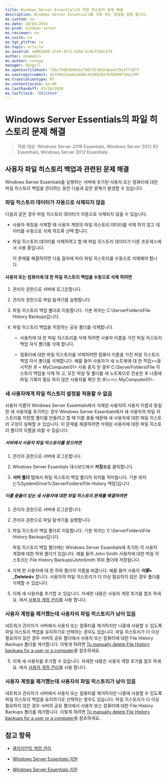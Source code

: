 ```yaml
---
title: Windows Server Essentials의 파일 히스토리 문제 해결
description: Windows Server Essentials를 사용 하는 방법을 설명 합니다.
ms.custom: na
ms.date: 10/03/2016
ms.prod: windows-server
ms.reviewer: na
ms.suite: na
ms.tgt_pltfrm: na
ms.topic: article
ms.assetid: ed062945-27e9-4572-b1bb-6c8cf1b9c2f4
author: nnamuhcs
ms.author: coreyp
manager: dongill
ms.openlocfilehash: 72bc75883b8dcb1766731383cdeae578a3ff187f
ms.sourcegitcommit: da7b9bce1eba369bcd156639276f6899714e279f
ms.translationtype: MT
ms.contentlocale: ko-KR
ms.lasthandoff: 03/26/2020
ms.locfileid: "80318644"
---
```

# <a name="troubleshoot-file-history-in-windows-server-essentials"></a>Windows Server Essentials의 파일 히스토리 문제 해결

>적용 대상: Windows Server 2016 Essentials, Windows Server 2012 R2 Essentials, Windows Server 2012 Essentials 
  
## <a name="troubleshoot-issues-with-user-file-history-backups"></a>사용자 파일 히스토리 백업과 관련된 문제 해결  
 Windows Server Essentials를 실행하는 서버에 추가된 사용자 또는 컴퓨터에 대한 파일 히스토리 백업을 관리하는 동안 다음과 같은 문제가 발생할 수 있습니다.  
  
### <a name="file-history-data-is-not-automatically-deleted"></a>파일 히스토리 데이터가 자동으로 삭제되지 않음  
 다음과 같은 경우 파일 히스토리 데이터가 자동으로 삭제되지 않을 수 있습니다.  
  
- 사용자 계정을 삭제할 때 사용자 계정의 파일 히스토리 데이터를 삭제 하지 않고 데이터를 수동으로 삭제 하도록 선택 합니다.  
  
- 파일 히스토리 데이터를 삭제하려고 할 때 파일 히스토리 데이터가 다른 프로세스에서 사용 중입니다.  
  
  이 문제를 해결하려면 다음 절차에 따라 파일 히스토리를 수동으로 삭제해야 합니다.  
  
####  <a name="to-manually-delete-file-history-backups-for-a-user-or-a-computer"></a><a name="BKMK_manuallyDelete"></a>사용자 또는 컴퓨터에 대 한 파일 히스토리 백업을 수동으로 삭제 하려면  
  
1.  관리자 권한으로 서버에 로그온합니다.  
  
2.  관리자 권한으로 파일 탐색기를 실행합니다.  
  
3.  파일 히스토리 백업 폴더로 이동합니다. 기본 위치는 C:\ServerFolders\File History Backups입니다.  
  
4.  파일 히스토리 백업을 저장하는 공유 폴더를 삭제합니다.  
  
    -   사용자에 대 한 파일 히스토리를 삭제 하려면 사용자 이름을 가진 파일 히스토리 백업 자식 폴더를 삭제 합니다.  
  
    -   컴퓨터에 대한 파일 히스토리를 삭제하려면 컴퓨터 이름을 가진 파일 히스토리 백업 자식 폴더를 삭제합니다. 예를 들어 사용자가 새 노트북에 대 한 작업\><을 시작한 후 < MyComputer01\> 사용 중지 된 경우 C:\ServerFolders\File 히스토리 백업을 삭제 하 고, 모든 파일 및 폴더를 새 노트북으로 전송한 후 나중에 파일 기록이 필요 하지 않은 사용자를 확인 한 후\\<\>\\< MyComputer01\>.  
  
### <a name="cannot-apply-file-history-setting-to-a-new-user"></a>새 사용자에게 파일 히스토리 설정을 적용할 수 없음  
 사용자 이름이 Windows Server Essentials에서 삭제된 사용자의 사용자 이름과 동일한 새 사용자를 추가하는 경우 Windows Server Essentials에서 새 사용자의 파일 히스토리를 저장할 폴더를 만들려고 할 때 이름 충돌 때문에 새 사용자에 대한 파일 히스토리 구성이 실패할 수 있습니다. 이 문제를 해결하려면 삭제된 사용자에 대한 파일 히스토리 폴더의 이름을 바꿀 수 있습니다.  
  
##### <a name="to-locate-user-file-history-on-the-server"></a>서버에서 사용자 파일 히스토리를 찾으려면  
  
1.  관리자 권한으로 서버에 로그온합니다.  
  
2.  Windows Server Essentials 대시보드에서 **저장소**를 클릭합니다.  
  
3.  **서버 폴더** 탭에서 파일 히스토리 백업 폴더의 위치를 적어둡니다. 기본 위치 는%SystemDrive%\ServerFolders\File History 백업\\입니다.  
  
##### <a name="to-resolve-file-history-issues-for-a-new-user-with-a-name-conflict"></a>이름 충돌이 있는 새 사용자에 대한 파일 히스토리 문제를 해결하려면  
  
1.  관리자 권한으로 서버에 로그온합니다.  
  
2.  관리자 권한으로 파일 탐색기를 실행합니다.  
  
3.  파일 히스토리 백업 폴더로 이동합니다. 기본 위치는 C:\ServerFolders\File History Backups입니다.  
  
     파일 히스토리 백업 폴더에는 Windows Server Essentials에 추가된 각 사용자 계정에 대한 하위 폴더가 있습니다. 예를 들어 John Smith 사용자에 대한 파일 히스토리는 File History Backups\JohnSmith 하위 폴더에 저장됩니다.  
  
4.  삭제 한 사용자에 대 한 하위 폴더의 이름을 바꿉니다. 예를 들어 사용자  ***이름*> _Deleted<** 합니다. 사용자의 파일 히스토리가 더 이상 필요하지 않은 경우 폴더를 삭제할 수 있습니다.  
  

5.  이제 새 사용자를 추가할 수 있습니다. 자세한 내용은 사용자 계정 추가를 참조 하세요. 에서 [사용자 계정 관리](../manage/Manage-User-Accounts-in-Windows-Server-Essentials.md)를 사용 합니다.  
  
### <a name="a-user-account-was-removed-but-the-users-file-history-remains"></a>사용자 계정을 제거했는데 사용자의 파일 히스토리가 남아 있음  
 네트워크 관리자가 서버에서 사용자 또는 컴퓨터를 제거하지만 나중에 사용할 수 있도록 파일 히스토리 백업을 유지하기로 선택하는 경우도 있습니다. 파일 히스토리가 더 이상 필요하지 않은 경우 서버의 공유 폴더에서 사용자 또는 컴퓨터에 대한 File History Backups 폴더를 제거합니다. 이렇게 하려면 [To manually delete File History backups for a user or a computer](Troubleshoot-File-History-in-Windows-Server-Essentials.md#BKMK_manuallyDelete)을 참조하세요.  

5. 이제 새 사용자를 추가할 수 있습니다. 자세한 내용은 사용자 계정 추가를 참조 하세요. 에서 [사용자 계정 관리](../manage/Manage-User-Accounts-in-Windows-Server-Essentials.md)를 사용 합니다.  
  
### <a name="a-user-account-was-removed-but-the-users-file-history-remains"></a>사용자 계정을 제거했는데 사용자의 파일 히스토리가 남아 있음  
 네트워크 관리자가 서버에서 사용자 또는 컴퓨터를 제거하지만 나중에 사용할 수 있도록 파일 히스토리 백업을 유지하기로 선택하는 경우도 있습니다. 파일 히스토리가 더 이상 필요하지 않은 경우 서버의 공유 폴더에서 사용자 또는 컴퓨터에 대한 File History Backups 폴더를 제거합니다. 이렇게 하려면 [To manually delete File History backups for a user or a computer](../support/Troubleshoot-File-History-in-Windows-Server-Essentials.md#BKMK_manuallyDelete)을 참조하세요.  

  
## <a name="see-also"></a>참고 항목  
  
-   [클라이언트 백업 관리](../manage/Manage-Client-Computer-Backup-in-Windows-Server-Essentials.md)  
  

-   [Windows Server Essentials 지원](Support-Windows-Server-Essentials.md)

-   [Windows Server Essentials 지원](../support/Support-Windows-Server-Essentials.md)

